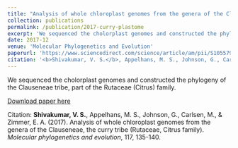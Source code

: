 ```yaml
---
title: "Analysis of whole chloroplast genomes from the genera of the Clauseneae, the curry tribe (Rutaceae, Citrus family)"
collection: publications
permalink: /publication/2017-curry-plastome
excerpt: 'We sequenced the cholorplast genomes and constructed the phylogeny of the Clauseneae tribe, part of the Rutaceae (Citrus) family.'
date: 2017-12
venue: 'Molecular Phylogenetics and Evolution'
paperurl: 'https://www.sciencedirect.com/science/article/am/pii/S1055790316304201'
citation: '<b>Shivakumar, V. S.</b>, Appelhans, M. S., Johnson, G., Carlsen, M., & Zimmer, E. A. (2017). Analysis of whole chloroplast genomes from the genera of the Clauseneae, the curry tribe (Rutaceae, Citrus family). <i>Molecular phylogenetics and evolution</i>, 117, 135-140.'
---
```

We sequenced the cholorplast genomes and constructed the phylogeny of the Clauseneae tribe, part of the Rutaceae (Citrus) family.

[Download paper here](https://www.sciencedirect.com/science/article/am/pii/S1055790316304201)

Citation: <b>Shivakumar, V. S.</b>, Appelhans, M. S., Johnson, G., Carlsen, M., & Zimmer, E. A. (2017). Analysis of whole chloroplast genomes from the genera of the Clauseneae, the curry tribe (Rutaceae, Citrus family). <i>Molecular phylogenetics and evolution</i>, 117, 135-140.